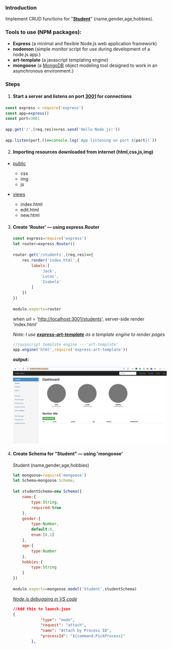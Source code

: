 ### Introduction

Implement CRUD functions for "<u>**Student**</u>" (name,gender,age,hobbies).

### Tools to use (NPM packages):

- **Express** (a minimal and flexible Node.js web application framework)
- **nodemon** (simple monitor script for use during development of a node.js app.)
- **art-template** (a javascript templating engine)
- **mongoose** (a [MongoDB](https://www.mongodb.org/) object modeling tool designed to work in an asynchronous environment.)



### Steps

1. #### Start a server and listens on port <u>**3001**</u> for connections

```js
const express = require('express')
const app=express()
const port=3001

app.get('/',(req,res)=>res.send('Hello Node.js!'))

app.listen(port,()=>console.log(`App listening on port ${port}!`))

```

2. #### Importing resources downloaded from internet (html,css,js,img)

- <u>public</u>

  - css
  - img
  - js

- <u>views</u>

  - index.html
  - edit.html
  - new.html

  

3. #### Create 'Router' — using express.Router 

   ```js
   const express=require('express')
   let router=express.Router()
   
   router.get('/students',(req,res)=>{
       res.render('index.html',{
           labels:[
               'Jack',
               'Lucas',
               'Isabela'
           ]
       })
   })
   
   module.exports=router
   ```

   when url = '<http://localhost:3001/students>', server-side render 'index.html'

   

   *Note: I use <u>**express-art-template**</u> as a template engine to render pages*

   ```js
   //javascript template engine ---'art-template'
   app.engine('html',require('express-art-template'))
   ```

   

   **output:**

   ![1](demo_images/1.png)

   

4. #### Create Schema for "Student" — using 'mongoose'

   Student (name,gender,age,hobbies)

   ```js
   let mongoose=require('mongoose')
   let Schema=mongoose.Schema;
   
   let studentSchema=new Schema({
       name:{
           type:String,
           required:true
       },
       gender:{
           type:Number,
           default:0,
           enum:[0,1]
       },
       age:{
           type:Number
       },
       hobbies:{
           type:String
       }
   })
   
   module.exports=mongoose.model('Student',studentSchema)
   ```

   

   *<u>Node.js debugging in VS code</u>*

   ```json
   //Add this to launch.json
   {
               "type": "node",
               "request": "attach",
               "name": "Attach by Process ID",
               "processId": "${command:PickProcess}"
           },
   ```

    

   

#### 